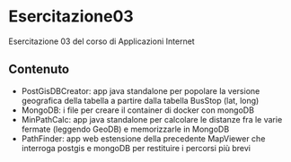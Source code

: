 # Esercitazione03
Esercitazione 03 del corso di Applicazioni Internet

## Contenuto

- PostGisDBCreator: app java standalone per popolare la versione geografica della tabella a partire dalla tabella BusStop (lat, long)
- MongoDB: i file per creare il container di docker con mongoDB
- MinPathCalc: app java standalone per calcolare le distanze fra le varie fermate (leggendo GeoDB) e memorizzarle in MongoDB
- PathFinder: app web estensione della precedente MapViewer che interroga postgis e mongoDB per restituire i percorsi più brevi
